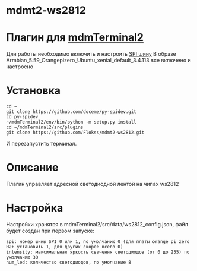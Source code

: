 # mdmt2-ws2812
# Плагин для [mdmTerminal2](https://github.com/Aculeasis/mdmTerminal2)
Для работы необходимо включить и настроить [SPI шину](https://micro-pi.ru/включение-шины-spi-на-orange-pi/) 
В образе Armbian_5.59_Orangepizero_Ubuntu_xenial_default_3.4.113 все включено и настроено
# Установка
```
cd ~
git clone https://github.com/doceme/py-spidev.git
cd py-spidev
~/mdmTerminal2/env/bin/python -m setup.py install
cd ~/mdmTerminal2/src/plugins
git clone https://github.com/Flokss/mdmt2-ws2812.git

```
И перезапустить терминал.
# Описание
Плагин управляет адресной светодиодной лентой на чипах ws2812

# Настройка
Настройки хранятся в mdmTerminal2/src/data/ws2812_config.json, файл будет создан при первом запуске:
```
spi: номер шины SPI 0 или 1, по умолчанию 0 (для платы orange pi zero H2+ установить 1, для других скорее всего 0)
intensity: максимальная яркость свечения светодиодов (от 0 до 255) по умолчанию 30
num_led: количество светодиодов, по умолчанию 8
```
